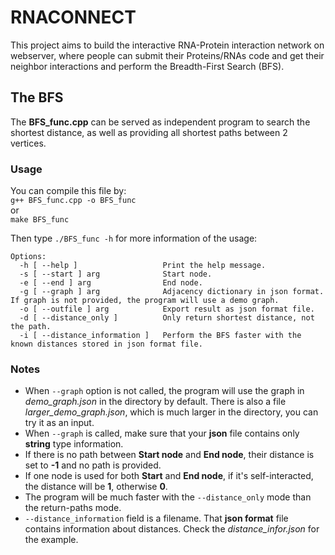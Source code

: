 # RNACONNECT
This project aims to build the interactive RNA-Protein interaction network on webserver, where people can submit their Proteins/RNAs code and get their neighbor interactions and perform the Breadth-First Search (BFS). 

## The BFS
The <b>BFS_func.cpp</b> can be served as independent program to search the shortest distance, as well as providing all shortest paths between 2 vertices.

### Usage
You can compile this file by:<br>
```g++ BFS_func.cpp -o BFS_func```<br>or<br>```make BFS_func```

Then type ```./BFS_func -h``` for more information of the usage:
```
Options:
  -h [ --help ]                   Print the help message.
  -s [ --start ] arg              Start node.
  -e [ --end ] arg                End node.
  -g [ --graph ] arg              Adjacency dictionary in json format. If graph is not provided, the program will use a demo graph.
  -o [ --outfile ] arg            Export result as json format file.
  -d [ --distance_only ]          Only return shortest distance, not the path.
  -i [ --distance_information ]	  Perform the BFS faster with the known distances stored in json format file.
```


### Notes
- When ```--graph``` option is not called, the program will use the graph in <i>demo_graph.json</i> in the directory by default. There is also a file <i>larger_demo_graph.json</i>, which is much larger in the directory, you can try it as an input.
- When ```--graph``` is called, make sure that your <b>json</b> file contains only <b>string</b> type information. 
- If there is no path between <b>Start node</b> and <b>End node</b>, their distance is set to <b>-1</b> and no path is provided.
- If one node is used for both <b>Start</b> and <b>End node</b>, if it's self-interacted, the distance will be <b>1</b>, otherwise <b>0</b>.
- The program will be much faster with the ```--distance_only``` mode than the return-paths mode.
- ```--distance_information``` field is a filename. That <b>json format</b> file contains information about distances. Check the <i>distance_infor.json</i> for the example. 










